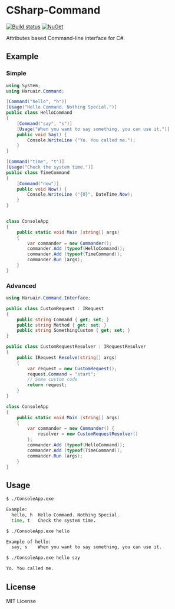 CSharp-Command
==============

[![Build status](https://ci.appveyor.com/api/projects/status/github/haruair/csharp-command?branch=master&svg=true)](https://ci.appveyor.com/project/haruair/csharp-command/branch/master) [![NuGet](https://img.shields.io/nuget/v/Haruair.Command.svg)](https://www.nuget.org/packages/Haruair.Command/)

Attributes based Command-line interface for C#.

## Example

### Simple

```csharp
using System;
using Haruair.Command;

[Command("hello", "h")]
[Usage("Hello Command. Nothing Special.")]
public class HelloCommand
{
	[Command("say", "s")]
	[Usage("When you want to say something, you can use it.")]
	public void Say() {
		Console.WriteLine ("Yo. You called me.");
	}
}

[Command("time", "t")]
[Usage("Check the system time.")]
public class TimeCommand
{
	[Command("now")]
	public void Now() {
		Console.WriteLine ("{0}", DateTime.Now);
	}
}


class ConsoleApp 
{
	public static void Main (string[] args)
	{
		var commander = new Commander();
		commander.Add (typeof(HelloCommand));
		commander.Add (typeof(TimeCommand));
		commander.Run (args);
	}
}
```

### Advanced

```csharp
using Haruair.Command.Interface;

public class CustomRequest : IRequest
{
	public string Command { get; set; }
	public string Method { get; set; }
	public string SomethingCustom { get; set; }
}

public class CustomRequestResolver : IRequestResolver
{
	public IRequest Resolve(string[] args)
	{
		var request = new CustomRequest();
		request.Command = "start";
		// Some custom code
		return request;
	}
}

class ConsoleApp 
{
	public static void Main (string[] args)
	{
		var commander = new Commander() {
			resolver = new CustomRequestResolver()
		};
		commander.Add (typeof(HelloCommand));
		commander.Add (typeof(TimeCommand));
		commander.Run (args);
	}
}
```

## Usage

```bash
$ ./ConsoleApp.exe

Example: 
  hello, h	Hello Command. Nothing Special.
  time, t	Check the system time.

```

```bash
$ ./ConsoleApp.exe hello

Example of hello:
  say, s	When you want to say something, you can use it.

```

```bash
$ ./ConsoleApp.exe hello say

Yo. You called me.

```

## License

MIT License

